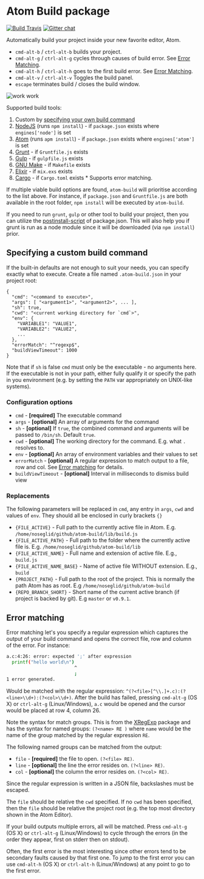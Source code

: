 # Atom Build package
[![Build Travis](https://travis-ci.org/noseglid/atom-build.svg?branch=master)](https://travis-ci.org/noseglid/atom-build)
[![Gitter chat](https://badges.gitter.im/noseglid/atom-build.svg)](https://gitter.im/noseglid/atom-build)

Automatically build your project inside your new favorite editor, Atom.

  * `cmd-alt-b` / `ctrl-alt-b` builds your project.
  * `cmd-alt-g` / `ctrl-alt-g` cycles through causes of build error. See [Error Matching](#error-match).
  * `cmd-alt-h` / `ctrl-alt-h` goes to the first build error. See [Error Matching](#error-match).
  * `cmd-alt-v` / `ctrl-alt-v` Toggles the build panel.
  * `escape` terminates build / closes the build window.

![work work](https://noseglid.github.io/atom-build.gif)

Supported build tools:

  1. Custom by [specifying your own build command](#custom-build-command)
  1. [NodeJS](http://nodejs.org) (runs `npm install`) - if `package.json` exists where `engines['node']` is set
  1. [Atom](http://atom.io) (runs `apm install`) - if `package.json` exists where `engines['atom']` is set
  1. [Grunt](http://gruntjs.com/) - if `Gruntfile.js` exists
  1. [Gulp](http://gulpjs.com/) - if `gulpfile.js` exists
  1. [GNU Make](https://www.gnu.org/software/make/) - if `Makefile` exists
  1. [Elixir](http://elixir-lang.org/) - if `mix.exs` exists
  1. [Cargo](http://doc.crates.io) - if `Cargo.toml` exists
    * Supports error matching.

If multiple viable build options are found, `atom-build` will
prioritise according to the list above. For instance, if `package.json` and
`Gruntfile.js` are both available in the root folder, `npm install` will be
executed by `atom-build`.

If you need to run `grunt`, `gulp` or other tool to build your project, then you can utilize the [postinstall-script](https://www.npmjs.org/doc/misc/npm-scripts.html) of package.json. This will also help you if grunt is run as a node module since it
will be downloaded (via `npm install`) prior.

<a name="custom-build-command"></a>
## Specifying a custom build command

If the built-in defaults are not enough to suit your needs, you can specify
exactly what to execute. Create a file named `.atom-build.json` in your project root:

    {
      "cmd": "<command to execute>",
      "args": [ "<argument1>", "<argument2>", ... ],
      "sh": true,
      "cwd": "<current working directory for `cmd`>",
      "env": {
        "VARIABLE1": "VALUE1",
        "VARIABLE2": "VALUE2",
        ...
      },
      "errorMatch": "^regexp$",
      "buildViewTimeout": 1000
    }

Note that if `sh` is false `cmd` must only be the executable - no arguments here. If the
executable is not in your path, either fully qualify it or specify the path
in you environment (e.g. by setting the `PATH` var appropriately on UNIX-like
systems).

<a name="custom-build-config"></a>
### Configuration options

  * `cmd` - **[required]** The executable command
  * `args` - **[optional]** An array of arguments for the command
  * `sh` - **[optional]** If `true`, the combined command and arguments will be passed to `/bin/sh`. Default `true`.
  * `cwd` - **[optional]** The working directory for the command. E.g. what `.` resolves to.
  * `env` - **[optional]** An array of environment variables and their values to set
  * `errorMatch` - **[optional]** A regular expression to match output to a file, row and col. See [Error matching](#error-match) for details.
  * `buildViewTimeout` - **[optional]** Interval in milliseconds to dismiss build view

### Replacements

The following parameters will be replaced in `cmd`, any entry in `args`, `cwd` and
values of `env`. They should all be enclosed in curly brackets `{}`

  * `{FILE_ACTIVE}` - Full path to the currently active file in Atom. E.g. `/home/noseglid/github/atom-build/lib/build.js`
  * `{FILE_ACTIVE_PATH}` - Full path to the folder where the currently active file is. E.g. `/home/noseglid/github/atom-build/lib`
  * `{FILE_ACTIVE_NAME}` - Full name and extension of active file. E.g., `build.js`
  * `{FILE_ACTIVE_NAME_BASE}` - Name of active file WITHOUT extension. E.g., `build`
  * `{PROJECT_PATH}` - Full path to the root of the project. This is normally the path Atom has as root. E.g `/home/noseglid/github/atom-build`
  * `{REPO_BRANCH_SHORT}` - Short name of the current active branch (if project is backed by git). E.g `master` or `v0.9.1`.

<a name="error-match"></a>
## Error matching

Error matching let's you specify a regular expression which captures
the output of your build command and opens the correct file, row and column of
the error. For instance:

```bash
a.c:4:26: error: expected ';' after expression
  printf("hello world\n")
                         ^
                         ;
1 error generated.
```

Would be matched with the regular expression: `^(?<file>[^\\.]+.c):(?<line>\\d+):(?<col>\\d+)`.
After the build has failed, pressing `cmd-alt-g` (OS X) or `ctrl-alt-g` (Linux/Windows), `a.c` would be
opened and the cursor would be placed at row 4, column 26.

Note the syntax for match groups. This is from the [XRegExp](http://xregexp.com/) package
and has the syntax for named groups: `(?<name> RE )` where `name` would be the name of the group
matched by the regular expression `RE`.

The following named groups can be matched from the output:
  * `file` - **[required]** the file to open. `(?<file> RE)`.
  * `line` - **[optional]** the line the error resides on. `(?<line> RE)`.
  * `col` - **[optional]** the column the error resides on. `(?<col> RE)`.

Since the regular expression is written in a JSON file, backslashes must be escaped.

The `file` should be relative the `cwd` specified. If no `cwd` has been specified, then
the `file` should be relative the project root (e.g. the top most directory shown in the
Atom Editor).

If your build outputs multiple errors, all will be matched. Press `cmd-alt-g` (OS X) or `ctrl-alt-g` (Linux/Windows)
to cycle through the errors (in the order they appear, first on stderr then on stdout).

Often, the first error is the most interesting since other errors tend to be secondary faults caused by that first one.
To jump to the first error you can use `cmd-alt-h` (OS X) or `ctrl-alt-h` (Linux/Windows) at any point to go to the first error.
